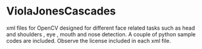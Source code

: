 # ViolaJonesCascades
xml files for OpenCV designed for different face related tasks such as head and shoulders , eye , mouth and nose detection. A couple of python sample  codes are included. Observe the license included in each xml file.
